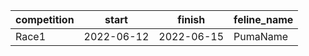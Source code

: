 |competition|start|finish|feline_name|
|------------|------|-------|---------|
|Race1| 2022-06-12|2022-06-15|PumaName|
